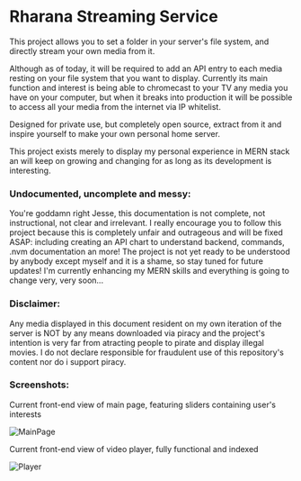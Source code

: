 # Rharana Streaming Service
This project allows you to set a folder in your server's file system, and directly stream your own media from it.

Although as of today, it will be required to add an API entry to each media resting on your file system that you want to display.
Currently its main function and interest is being able to chromecast to your TV any media you have on your computer, but when
it breaks into production it will be possible to access all your media from the internet via IP whitelist.

Designed for private use, but completely open source, extract from it and inspire yourself to make your own personal home
server. 

This project exists merely to display my personal experience in MERN stack an will keep on growing and changing for as
long as its development is interesting. 

### Undocumented, uncomplete and messy:

You're goddamn right Jesse, this documentation is not complete, not instructional, not clear and irrelevant.
I really encourage you to follow this project because this is completely unfair and outrageous and will be
fixed ASAP: including creating an API chart to understand backend, commands, .nvm documentation an more!
The project is not yet ready to be understood by anybody except myself and it is a shame, so stay tuned for future updates!
I'm currently enhancing my MERN skills and everything is going to change very, very soon...

### Disclaimer:
Any media displayed in this document resident on my own iteration of the server is NOT by any means downloaded via piracy
and the project's intention is very far from atracting people to pirate and display illegal movies. I do not declare
responsible for fraudulent use of this repository's content nor do i support piracy.

### Screenshots:
Current front-end view of main page, featuring sliders containing user's interests

![MainPage](https://github.com/rharana/Rharana-Server/assets/91393864/4c76ae02-c8a0-42b3-b21f-9c8279d84297)

Current front-end view of video player, fully functional and indexed

![Player](https://github.com/rharana/Rharana-Server/assets/91393864/5ce2cc07-45e3-436d-8ab3-104ba3cbaebe)

